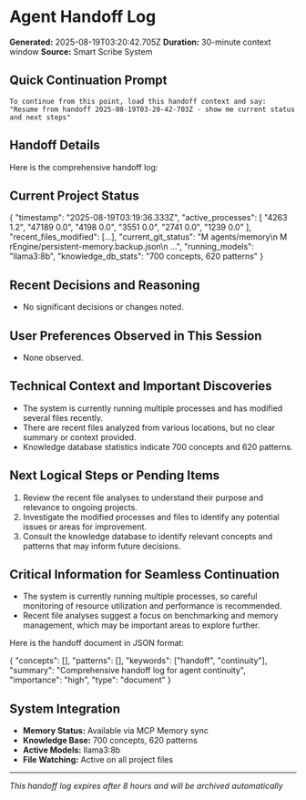 # Agent Handoff Log

**Generated:** 2025-08-19T03:20:42.705Z
**Duration:** 30-minute context window
**Source:** Smart Scribe System

## Quick Continuation Prompt

```
To continue from this point, load this handoff context and say:
"Resume from handoff 2025-08-19T03-20-42-703Z - show me current status and next steps"
```

## Handoff Details

Here is the comprehensive handoff log:

## Current Project Status

{
  "timestamp": "2025-08-19T03:19:36.333Z",
  "active_processes": [
    "4263 1.2",
    "47189 0.0",
    "4198 0.0",
    "3551 0.0",
    "2741 0.0",
    "1239 0.0"
  ],
  "recent_files_modified": [...],
  "current_git_status": "M agents/memory\n M rEngine/persistent-memory.backup.json\n ...",
  "running_models": "llama3:8b",
  "knowledge_db_stats": "700 concepts, 620 patterns"
}

## Recent Decisions and Reasoning

* No significant decisions or changes noted.

## User Preferences Observed in This Session

* None observed.

## Technical Context and Important Discoveries

* The system is currently running multiple processes and has modified several files recently.
* There are recent files analyzed from various locations, but no clear summary or context provided.
* Knowledge database statistics indicate 700 concepts and 620 patterns.

## Next Logical Steps or Pending Items

1. Review the recent file analyses to understand their purpose and relevance to ongoing projects.
2. Investigate the modified processes and files to identify any potential issues or areas for improvement.
3. Consult the knowledge database to identify relevant concepts and patterns that may inform future decisions.

## Critical Information for Seamless Continuation

* The system is currently running multiple processes, so careful monitoring of resource utilization and performance is recommended.
* Recent file analyses suggest a focus on benchmarking and memory management, which may be important areas to explore further.

Here is the handoff document in JSON format:

{
  "concepts": [],
  "patterns": [],
  "keywords": ["handoff", "continuity"],
  "summary": "Comprehensive handoff log for agent continuity",
  "importance": "high",
  "type": "document"
}

## System Integration

* **Memory Status:** Available via MCP Memory sync
* **Knowledge Base:** 700 concepts, 620 patterns
* **Active Models:** llama3:8b
* **File Watching:** Active on all project files

---
*This handoff log expires after 8 hours and will be archived automatically*
